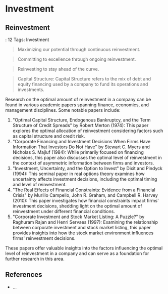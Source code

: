 # Investment

## Reinvestment

: 12
Tags: Investment

> Maximizing our potential through continuous reinvestment.
> 

> Committing to excellence through ongoing reinvestment.
> 

> Reinvesting to stay ahead of the curve.
> 

> Capital Structure: Capital Structure refers to the mix of debt and equity financing used by a company to fund its operations and investments.
> 

Research on the optimal amount of reinvestment in a company can be found in various academic papers spanning finance, economics, and management disciplines. Some notable papers include:

1. "Optimal Capital Structure, Endogenous Bankruptcy, and the Term Structure of Credit Spreads" by Robert Merton (1974): This paper explores the optimal allocation of reinvestment considering factors such as capital structure and credit risk.
2. "Corporate Financing and Investment Decisions When Firms Have Information That Investors Do Not Have" by Stewart C. Myers and Nicholas S. Majluf (1984): While primarily focused on financing decisions, this paper also discusses the optimal level of reinvestment in the context of asymmetric information between firms and investors.
3. "Investment, Uncertainty, and the Option to Invest" by Dixit and Pindyck (1994): This seminal paper in real options theory examines how uncertainty affects investment decisions, including the optimal timing and level of reinvestment.
4. "The Real Effects of Financial Constraints: Evidence from a Financial Crisis" by Murillo Campello, John R. Graham, and Campbell R. Harvey (2010): This paper investigates how financial constraints impact firms' investment decisions, shedding light on the optimal amount of reinvestment under different financial conditions.
5. "Corporate Investment and Stock Market Listing: A Puzzle?" by Raghuram Rajan and Henri Servaes (1997): Examining the relationship between corporate investment and stock market listing, this paper provides insights into how the stock market environment influences firms' reinvestment decisions.

These papers offer valuable insights into the factors influencing the optimal level of reinvestment in a company and can serve as a foundation for further research in this area.

## References

- …